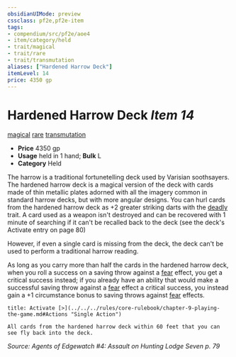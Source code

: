 ```yaml
---
obsidianUIMode: preview
cssclass: pf2e,pf2e-item
tags:
- compendium/src/pf2e/aoe4
- item/category/held
- trait/magical
- trait/rare
- trait/transmutation
aliases: ["Hardened Harrow Deck"]
itemLevel: 14
price: 4350 gp
---
```

# Hardened Harrow Deck *Item 14*  
[magical](../../../rules/traits/magical.md)  [rare](../../../rules/traits/rare.md)  [transmutation](../../../rules/traits/transmutation.md)  

- **Price** 4350 gp
- **Usage** held in 1 hand; **Bulk** L
- **Category** Held

The harrow is a traditional fortunetelling deck used by Varisian soothsayers. The hardened harrow deck is a magical version of the deck with cards made of thin metallic plates adorned with all the imagery common in standard harrow decks, but with more angular designs. You can hurl cards from the hardened harrow deck as +2 greater striking darts with the [deadly <d10>](../../../rules/traits/deadly.md) trait. A card used as a weapon isn't destroyed and can be recovered with 1 minute of searching if it can't be recalled back to the deck (see the deck's Activate entry on page 80)

However, if even a single card is missing from the deck, the deck can't be used to perform a traditional harrow reading.

As long as you carry more than half the cards in the hardened harrow deck, when you roll a success on a saving throw against a [fear](../../../rules/traits/fear.md) effect, you get a critical success instead; if you already have an ability that would make a successful saving throw against a [fear](../../../rules/traits/fear.md) effect a critical success, you instead gain a +1 circumstance bonus to saving throws against [fear](../../../rules/traits/fear.md) effects.

```ad-embed-ability
title: Activate [>](../../../rules/core-rulebook/chapter-9-playing-the-game.md#Actions "Single Action")

All cards from the hardened harrow deck within 60 feet that you can see fly back into the deck.
```

*Source: Agents of Edgewatch #4: Assault on Hunting Lodge Seven p. 79*
